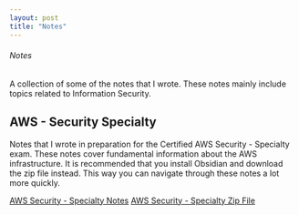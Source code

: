 ```yaml
---
layout: post
title: "Notes"
---
```


###### Notes

A collection of some of the notes that I wrote. These notes mainly include topics related to Information Security. 

## AWS - Security Specialty
Notes that I wrote in preparation for the Certified AWS Security - Specialty exam. These notes cover fundamental information about the AWS infrastructure. It is recommended that you install Obsidian and download the zip file instead. This way you can navigate through these notes a lot more quickly.

<a href="https://raw.githubusercontent.com/0xd4y/notes/main/AWS%20-%20Security%20Specialty/AWS%20-%20Security%20Specialty.pdf" class="class1">AWS Security - Specialty Notes</a>
<a href="https://github.com/0xd4y/notes/blob/main/AWS%20-%20Security%20Specialty/AWS-notes.zip" class="class1">AWS Security - Specialty Zip File</a>
